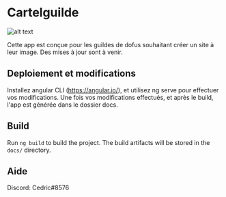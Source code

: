 # Cartelguilde
![alt text](http://image.noelshack.com/fichiers/2021/32/1/1628511410-screencapture-localhost-4200-main-2021-08-07-00-55-17.jpg)

Cette app est conçue pour les guildes de dofus souhaitant créer un site à leur image. 
Des mises à jour sont à venir.

## Deploiement et modifications

Installez angular CLI (https://angular.io/), et utilisez ng serve pour effectuer vos modifications. Une fois vos modifications effectués, et après le build, l'app est générée dans le dossier docs.


## Build

Run `ng build` to build the project. The build artifacts will be stored in the `docs/` directory.

## Aide

Discord: Cedric#8576


